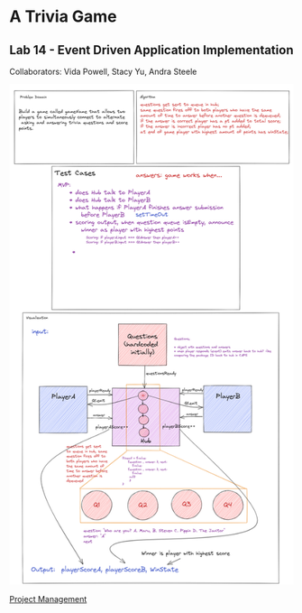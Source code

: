 # A Trivia Game

## Lab 14 - Event Driven Application Implementation

Collaborators: Vida Powell, Stacy Yu, Andra Steele

![Whiteboard](./Lab14_Whiteboard.jpg)

[Project Management](https://trello.com/b/aehIAJhr/lab-14)

